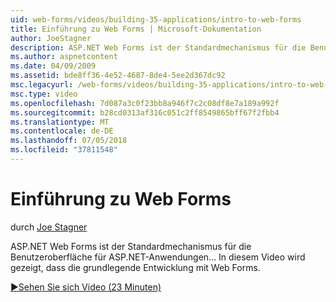 ```yaml
---
uid: web-forms/videos/building-35-applications/intro-to-web-forms
title: Einführung zu Web Forms | Microsoft-Dokumentation
author: JoeStagner
description: ASP.NET Web Forms ist der Standardmechanismus für die Benutzeroberfläche für ASP.NET-Anwendungen... In diesem Video wird gezeigt, dass die grundlegende Entwicklung mit Web Forms.
ms.author: aspnetcontent
ms.date: 04/09/2009
ms.assetid: bde8ff36-4e52-4687-8de4-5ee2d367dc92
msc.legacyurl: /web-forms/videos/building-35-applications/intro-to-web-forms
msc.type: video
ms.openlocfilehash: 7d087a3c0f23bb8a946f7c2c08df8e7a189a992f
ms.sourcegitcommit: b28cd0313af316c051c2ff8549865bff67f2fbb4
ms.translationtype: MT
ms.contentlocale: de-DE
ms.lasthandoff: 07/05/2018
ms.locfileid: "37811548"
---
```

<a name="intro-to-web-forms"></a>Einführung zu Web Forms
====================
durch [Joe Stagner](https://github.com/JoeStagner)

ASP.NET Web Forms ist der Standardmechanismus für die Benutzeroberfläche für ASP.NET-Anwendungen... In diesem Video wird gezeigt, dass die grundlegende Entwicklung mit Web Forms.

[&#9654;Sehen Sie sich Video (23 Minuten)](https://channel9.msdn.com/Blogs/ASP-NET-Site-Videos/intro-to-web-forms)
